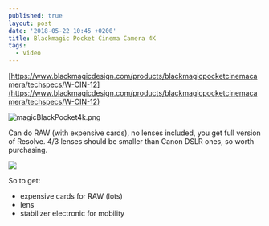 ```yaml
---
published: true
layout: post
date: '2018-05-22 10:45 +0200'
title: Blackmagic Pocket Cinema Camera 4K
tags:
  - video
---
```

[https://www.blackmagicdesign.com/products/blackmagicpocketcinemacamera/techspecs/W-CIN-12](https://www.blackmagicdesign.com/products/blackmagicpocketcinemacamera/techspecs/W-CIN-12)

![magicBlackPocket4k.png]({{site.baseurl}}/media/magicBlackPocket4k.png)

Can do RAW (with expensive cards), no lenses included, you get full version of Resolve. 4/3 lenses should be smaller than Canon DSLR ones, so worth purchasing.

![](https://upload.wikimedia.org/wikipedia/commons/thumb/9/9a/Sensor_sizes_overlaid_inside_-_updated.svg/550px-Sensor_sizes_overlaid_inside_-_updated.svg.png)

So to get:

- expensive cards for RAW (lots)
- lens
- stabilizer electronic for mobility
